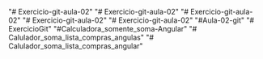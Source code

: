 "# Exercicio-git-aula-02" 
"# Exercicio-git-aula-02" 
"# Exercicio-git-aula-02" 
"# Exercicio-git-aula-02" 
"# Exercicio-git-aula-02" 
"#Aula-02-git" 
"# ExercicioGit" 
"#Calculadora_somente_soma-Angular" 
"# Calulador_soma_lista_compras_angulas" 
"# Calulador_soma_lista_compras_angular" 
